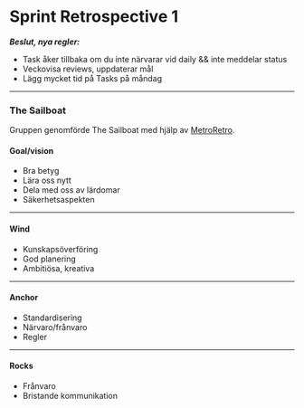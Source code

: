 # Sprint Retrospective 1

***Beslut, nya regler:***
- Task åker tillbaka om du inte närvarar vid daily && inte meddelar status
- Veckovisa reviews, uppdaterar mål
- Lägg mycket tid på Tasks på måndag

---

### The Sailboat

Gruppen genomförde The Sailboat med hjälp av [MetroRetro](https://metroretro.io/BOFZ7QTYEX3Q).

#### Goal/vision

- Bra betyg
- Lära oss nytt
- Dela med oss av lärdomar
- Säkerhetsaspekten

---

#### Wind

- Kunskapsöverföring
- God planering
- Ambitiösa, kreativa

---

#### Anchor

- Standardisering
- Närvaro/frånvaro
- Regler

---

#### Rocks

- Frånvaro
- Bristande kommunikation
